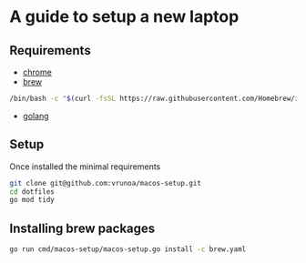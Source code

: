 # A guide to setup a new laptop

## Requirements

* [chrome](https://www.google.ca/chrome/)
* [brew](https://brew.sh/)

```bash
/bin/bash -c "$(curl -fsSL https://raw.githubusercontent.com/Homebrew/install/HEAD/install.sh)"
```
* [golang](https://go.dev/doc/install)

## Setup

Once installed the minimal requirements

```bash
git clone git@github.com:vrunoa/macos-setup.git
cd dotfiles
go mod tidy
```

## Installing brew packages

```bash
go run cmd/macos-setup/macos-setup.go install -c brew.yaml
```
